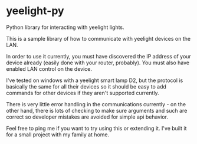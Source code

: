 # yeelight-py
Python library for interacting with yeelight lights.

This is a sample library of how to communicate with yeelight devices on the LAN.

In order to use it currently, you must have discovered the IP address of your device already (easily done with your router, probably).
You must also have enabled LAN control on the device.

I've tested on windows with a yeelight smart lamp D2, but the protocol is basically the same for all their devices so it should be easy to add commands for other devices if they aren't supported currently.

There is very little error handling in the communications currently - on the other hand, there is lots of checking to make sure arguments and such are correct so developer mistakes are avoided for simple api behavior.

Feel free to ping me if you want to try using this or extending it.  I've built it for a small project with my family at home.
